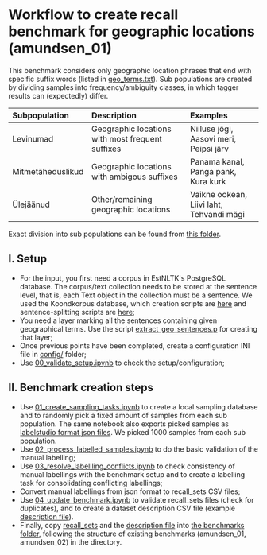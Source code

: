 # Workflow to create recall benchmark for geographic locations (amundsen_01)

This benchmark considers only geographic location phrases that end with specific suffix words (listed in [geo_terms.txt](geo_terms.txt)). 
Sub populations are created by dividing samples into frequency/ambiguity classes, in which tagger results can (expectedly) differ. 

|Subpopulation | Description | Examples |
|:--- |:---|:---|
|Levinumad | Geographic locations with most frequent suffixes | Niiluse jõgi, Aasovi meri, Peipsi järv |
|Mitmetäheduslikud | Geographic locations with ambigous suffixes | Panama kanal, Panga pank, Kura kurk |
|Ülejäänud | Other/remaining geographic locations | Vaikne ookean, Liivi laht, Tehvandi mägi |

Exact division into sub populations can be found from [this folder](https://github.com/estnltk/estnltk-model-data/tree/main/named_entity_recognition/recall_estimation/data_generation/amundsen_01/config/subpopulations).


## I. Setup

* For the input, you first need a corpus in EstNLTK's PostgreSQL database. The corpus/text collection needs to be stored at the sentence level, that is, each Text object in the collection must be a sentence. We used the Koondkorpus database, which creation scripts are [here](https://github.com/estnltk/estnltk-workflows/tree/master/estnltk_workflows/koondkorpus_and_ettenten_to_postgres) and sentence-splitting scripts are [here](https://github.com/estnltk/syntax_experiments/tree/syntax_consistency/collection_splitting);
* You need a layer marking all the sentences containing given geographical terms. Use the script [extract_geo_sentences.p](https://github.com/estnltk/estnltk-model-training/blob/main/statistical_ner_labelling/scripts/extract_geo_sentences.py) for creating that layer;
* Once previous points have been completed, create a configuration INI file in [config/](config) folder;
* Use [00_validate_setup.ipynb](00_validate_setup.ipynb) to check the setup/configuration; 

## II. Benchmark creation steps

* Use [01_create_sampling_tasks.ipynb](01_create_sampling_tasks.ipynb) to create a local sampling database and to randomly pick a fixed amount of samples from each sub population. The same notebook also exports picked samples as [labelstudio format json files](unlabelled_data/sampled_sentences_ls_format). We picked 1000 samples from each sub population.
* Use [02_process_labelled_samples.ipynb](02_process_labelled_samples.ipynb) to do the basic validation of the manual labelling;
* Use [03_resolve_labellling_conflicts.ipynb](03_resolve_labellling_conflicts.ipynb) to check consistency of manual labellings with the benchmark setup and to create a labelling task for consolidating conflicting labellings;
* Convert manual labellings from json format to recall_sets CSV files;
* Use [04_update_benchmark.ipynb](04_update_benchmark.ipynb) to validate recall_sets files (check for duplicates), and to create a dataset description CSV file (example [description file](data_description.csv)).
* Finally, copy [recall_sets](labelled_data/recall_sets) and the [description file](data_description.csv) into [the benchmarks folder](https://github.com/estnltk/estnltk-model-data/tree/main/named_entity_recognition/recall_estimation/benchmarks), following the structure of existing benchmarks (amundsen_01, amundsen_02) in the directory.
